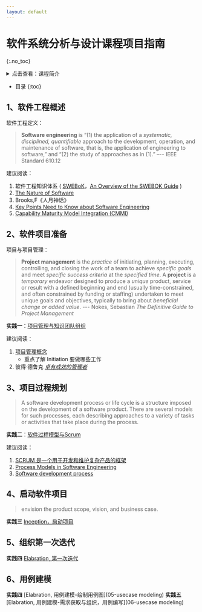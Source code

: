 ```yaml
---
layout: default
---
```


# 软件系统分析与设计课程项目指南
{:.no_toc}

<details>
  <summary>点击查看：课程简介</summary>

<p>计算机正在迅速改变我们的生活方式，人们已无法想象当今世界上没有网络与电脑的生活。你去火车站预订，或在网站上订电影票，或去图书馆，或去银行，... 你会发现计算无处不在。由于计算机已广泛用于各个领域，因此如何理解、并有效地构建这些计算机软件系统成为了一个重要问题。
</p>

<p>然而构建软件系统并不是一个简单的工程，它不仅需要软件编程的技术与技能，更需要你理解并遵循软件产品的本质与规律，投入合理的时间、成本、人力开发与维护软件，因为软件是一个复杂的系统。 因此我们需要使用工程化的方法对待软件的开发、运营与维护，即用系统化、规划化、可度量的方法组织软件生产。
</p>

<p>本课程以软件开发过程为主线，讲授面向对象的软件系统分析与设计知识；中等规模云应用项目驱动，覆盖软件工程项目开发涉及的主要知识领域，学会使用现代的软件开发技术与工具来组织项目开发。在复杂的项目环境中“做中学”，逐步学会工程方法与准则在项目中应用，特别是各种理论知识和技术与具体应用的结合。
</p>

</details>

* 目录
{:toc}

## 1、软件工程概述

软件工程定义：

> **Software engineering** is “(1) the application of a _systematic, disciplined, quantifiable_ approach to the development, operation, and maintenance of software, that is, the application of engineering to software,” and “(2) the study of approaches as in (1).” –-- IEEE Standard 610.12

建议阅读：

1. 软件工程知识体系 ( [SWEBoK](https://www.computer.org/web/swebok/index)，[An Overview of the SWEBOK Guide](https://www.sebokwiki.org/wiki/An_Overview_of_the_SWEBOK_Guide) )
2. [The Nature of Software](https://www.sebokwiki.org/wiki/The_Nature_of_Software) 
3. Brooks,F《人月神话》
4. [Key Points Need to Know about Software Engineering](https://www.sebokwiki.org/wiki/Key_Points_a_Systems_Engineer_Needs_to_Know_about_Software_Engineering)
5. [Capability Maturity Model Integration (CMMI)](https://en.wikipedia.org/wiki/Capability_Maturity_Model_Integration)

## 2、软件项目准备

项目与项目管理：

> **Project management** is the _practice_ of initiating, planning, executing, controlling, and closing the work of a team to achieve _specific goals_ and meet _specific success criteria_ at the _specified time_. A **project** is a _temporary_ endeavor designed to produce a _unique_ product, service or result with a defined beginning and end (usually time-constrained, and often constrained by funding or staffing) undertaken to meet unique goals and objectives, typically to bring about _beneficial change or added value_. --- Nokes, Sebastian _The Definitive Guide to Project Management_ 

[^_^]:
    项目的特点：(1) 时效性；（2）唯一性；（3）创新性
    软件项目更是如此！

**实践一**：[项目管理与知识团队组织](01-prject-init) 

建议阅读：

1. [项目管理概念](https://en.wikipedia.org/wiki/Project_management)
    - 重点了解 Initiation 要做哪些工作
2. 彼得·德鲁克 _[卓有成效的管理者](https://book.douban.com/subject/4020857/)_

## 3、项目过程规划

> A software development process or life cycle is a structure imposed on the development of a software product. There are several models for such processes, each describing approaches to a variety of tasks or activities that take place during the process.

**实践二**：[软件过程模型与Scrum](02-project-process-model)

建议阅读：

1. [SCRUM 是一个用于开发和维护复杂产品的框架](http://www.scrumcn.com/agile/scrum-knowledge-library/scrum.html)
2. [Process Models in Software Engineering](https://www.ics.uci.edu/~wscacchi/Papers/SE-Encyc/Process-Models-SE-Encyc.pdf)
3. [Software development process](https://en.wikipedia.org/wiki/Software_development_process)

## 4、启动软件项目

> envision the product scope, vision, and business case.

**实践三** [Inception，启动项目](03-inception)

## 5、组织第一次迭代

**实践四** [Elabration, 第一次迭代](04-first-iteration)

## 6、用例建模

**实践四** [Elabration, 用例建模-绘制用例图](05-usecase modeling)
**实践五** [Elabration, 用例建模-需求获取与组织，用例编写](06-usecase modeling)



